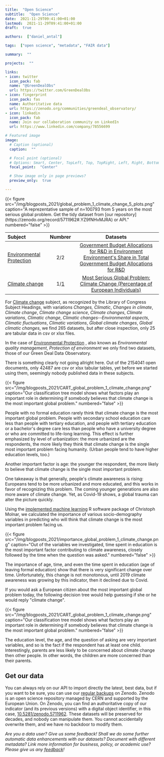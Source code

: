 ```yaml
---
title:  "Open Science"
subtitle:  "Open Science"
date:  2021-11-29T09:41:00+01:00
lastmod:  2021-11-29T09:41:00+01:00
draft:  true

authors:  ["daniel_antal"]

tags:  ["open science", "metadata", "FAIR data"]

summary:  ""

projects:  ""

links:
- icon: twitter
  icon_pack: fab
  name: "@GreenDealObs"
  url: https://twitter.com/GreenDealObs
- icon: fingerprint
  icon_pack: fas
  name: Authoritative data
  url: https://zenodo.org/communities/greendeal_observatory/
- icon: linkedin
  icon_pack: fab
  name: Join our collaboration community on LinkedIn
  url: https://www.linkedin.com/company/78556699

# Featured image
image:
  # Caption (optional)
  caption:  ""

  # Focal point (optional)
  # Options: Smart, Center, TopLeft, Top, TopRight, Left, Right, BottomLeft, Bottom, BottomRight
  focal_point:  "Center"

  # Show image only in page previews?
  preview_only:  true

---
```


<td style="text-align: center;">{{< figure src="/img/blogposts_2021/global_problem_1_climate_change_5_plots.png" caption="A reprezentative sample of n=100793 from 5 years on the most serious global problem. Get the tidy dataset from [our repository](https://zenodo.org/record/5711962#.YZ9fNHvMJRA) or API." numbered="false" >}}</td>



| Subject                       | Numbrer  | Datasets |
| :---                          |    :----:   | :---:  |
| [Environmental Protection](https://id.loc.gov/authorities/subjects/sh85044203.html)      |  2/2 | [Government Budget Allocations for R&D in Environment](https://zenodo.org/record/5658849#.YaT8GdDMLIU) [Environment's Share in Total Government Budget Allocations for R&D](https://zenodo.org/record/5661169#.YaT8PNDMLIU)  |
| [Climate change](https://id.loc.gov/authorities/subjects/sh85027037.html)                          |    1/[1](https://zenodo.org/search?page=1&size=20&q=keywords:%22Climate%20change%22)   | [Most Serious Global Problem: Climate Change (Percentage of European Individuals)](https://zenodo.org/record/5711962#.YaT_i9DMLIU) |

For [Climate change](https://id.loc.gov/authorities/subjects/sh85027037.html) subject, as recognized by the Library of Congress Subject Headings, with variations *Changes, Climatic*, *Changes in climate*, *Climate change*, *Climate change science*, *Climate changes*, *Climate variations*, *Climatic change*, *Climatic changes--Environmental aspects*, *Climatic fluctuations*, *Climatic variations*, *Global climate changes*, *Global climatic changes*, we find 265 datasets, but after close inspection, only 25 are tabular data in csv or xlsx files. 

In the case of [Environmental Protection](https://id.loc.gov/authorities/subjects/sh85044203.html) , also known as *Environmental quality management*, *Protection of environment* we only find two datasets, those of our Green Deal Data Observatory. 

There is something clearly not going allright here. Out of the  2154041 open documents, only 42487 are csv or xlsx tabular tables, yet before we started using them, seemingly nobody published data in these subjects.





<td style="text-align: center;">{{< figure src="/img/blogposts_2021/CART_global_problem_1_climate_change.png" caption="Our classification tree model shows what factors play an important role in determining if somebody believes that climate change is the most important global problem." numbered="false" >}}</td>

People with no formal education rarely think that climate change is the most important global problem. People with secondary school education care less than people with tertiary education, and people with tertiary education or a bachelor's degree care less than people who have a university degree or who are committed to life-long learning. This effect is further emphasized by level of urbanization: the more urbanized are the respondents, the more likely they think that climate change is the single most important problem facing humanity. (Urban people tend to have higher education levels, too.)

Another important factor is age: the younger the respondent, the more likely to believe that climate change is the single most important problem.

One takeaway is that generally, people's climate awareness is rising: Europeans tend to be more urbanized and more educated, and this works in favor of recognizing this problem.  The coming younger generations are also more aware of climate change. Yet, as Covid-19 shows, a global trauma can alter the picture quickly.

Using the [implemented machine learning](https://christophm.github.io/interpretable-ml-book/) R software package of Christoph Molnar, we calculated the importance of various socio-demography variables in predicting who will think that climate change is the most important problem facing us.

<td style="text-align: center;">{{< figure src="/img/blogposts_2021/importance_global_problem_1_climate_change.png" caption="Out of the variables we investigated, time spent in education is the most important factor contributing to climate awareness, closely followed by the time when the question was asked." numbered="false" >}}</td>

The importance of age, time, and even the time spent in education (age of leaving formal education) show that there is very significant change over time. Unfortunately, this change is not monotonous, until 2019 climate awareness was growing by this indicator, then it declined due to Covid.

If you would ask a European citizen about the most important global problem today, the following decision tree would help guessing if she or he would reply "climate change". 

<td style="text-align: center;">{{< figure src="/img/blogposts_2021/CART_global_problem_1_climate_change.png" caption="Our classification tree model shows what factors play an important role in determining if somebody believes that climate change is the most important global problem." numbered="false" >}}</td>

The education level, the age, and the question of asking are very important variables, and so is the fact if the respondent has at least one child.  Interestingly, parents are less likely to be concerned about climate change then other people. In other words, the children are more concerned than their parents. 

## Get our data

You can always rely on our API to import directly the latest, best data, but if you want to be sure, you can use our [regular backups](https://zenodo.org/record/5711962#.YZ9fNHvMJRA) on Zenodo. Zenodo is an open science repository managed by CERN and supported by the European Union. On Zenodo, you can find an authoritative copy of our indicator (and its previous versions) with a digital object identifier, in this case, [10.5281/zenodo.5711962](https://doi.org/10.5281/zenodo.5711962). These datasets will be preserved for decades, and nobody can manipulate them. You cannot accidentally overwrite them, and we have no backdoor to modify them.

*Are you a data user? Give us some feedback! Shall we do some further automatic data enhancements with our datasets? Document with different metadata? Link more information for business, policy, or academic use? Please  give us any [feedback](https://reprex.nl/#contact)!*
